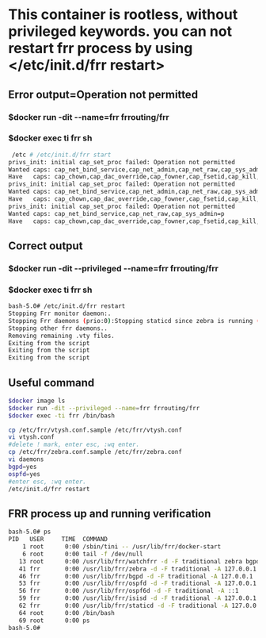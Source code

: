 
# This container is rootless, without privileged keywords. you can not restart frr process by using </etc/init.d/frr restart>

## Error output=Operation not permitted
### $docker run -dit --name=frr frrouting/frr
### $docker exec ti frr sh

```sh
 /etc # /etc/init.d/frr start
privs_init: initial cap_set_proc failed: Operation not permitted
Wanted caps: cap_net_bind_service,cap_net_admin,cap_net_raw,cap_sys_admin=p
Have   caps: cap_chown,cap_dac_override,cap_fowner,cap_fsetid,cap_kill,cap_setgid,cap_setuid,cap_setpcap,cap_net_bind_service,cap_net_raw,cap_sys_chroot,cap_mknod,cap_audit_write,cap_setfcap=ip
privs_init: initial cap_set_proc failed: Operation not permitted
Wanted caps: cap_net_bind_service,cap_net_admin,cap_net_raw,cap_sys_admin=p
Have   caps: cap_chown,cap_dac_override,cap_fowner,cap_fsetid,cap_kill,cap_setgid,cap_setuid,cap_setpcap,cap_net_bind_service,cap_net_raw,cap_sys_chroot,cap_mknod,cap_audit_write,cap_setfcap=ip
privs_init: initial cap_set_proc failed: Operation not permitted
Wanted caps: cap_net_bind_service,cap_net_raw,cap_sys_admin=p
Have   caps: cap_chown,cap_dac_override,cap_fowner,cap_fsetid,cap_kill,cap_setgid,cap_setuid,cap_setpcap,cap_net_bind_service,cap_net_raw,cap_sys_chroot,cap_mknod,cap_audit_write,cap_setfcap=ip
```


## Correct output
### $docker run -dit --privileged --name=frr frrouting/frr
### $docker exec ti frr sh
```sh
bash-5.0# /etc/init.d/frr restart
Stopping Frr monitor daemon:.
Stopping Frr daemons (prio:0):Stopping staticd since zebra is running (bgpd) (ripd) (ripngd) (ospfd) (ospf6d) (isisd) (babeld) (pimd) (ldpd) (nhrpd) (eigrpd) (sharpd) (pbrd) (staticd) (bfdd) (fabricd) (vrrpd).
Stopping other frr daemons..
Removing remaining .vty files.
Exiting from the script
Exiting from the script
Exiting from the script
```

## Useful command

```sh
$docker image ls
$docker run -dit --privileged --name=frr frrouting/frr
$docker exec -ti frr /bin/bash

cp /etc/frr/vtysh.conf.sample /etc/frr/vtysh.conf
vi vtysh.conf
#delete ! mark, enter esc, :wq enter.
cp /etc/frr/zebra.conf.sample /etc/frr/zebra.conf
vi daemons
bgpd=yes
ospfd=yes
#enter esc, :wq enter.
/etc/init.d/frr restart
```
## FRR process up and running verification

```sh
bash-5.0# ps
PID   USER     TIME  COMMAND
    1 root      0:00 /sbin/tini -- /usr/lib/frr/docker-start
    6 root      0:00 tail -f /dev/null
   13 root      0:00 /usr/lib/frr/watchfrr -d -F traditional zebra bgpd ospfd ospf6d isisd staticd
   41 frr       0:00 /usr/lib/frr/zebra -d -F traditional -A 127.0.0.1 -s 90000000
   46 frr       0:00 /usr/lib/frr/bgpd -d -F traditional -A 127.0.0.1
   53 frr       0:00 /usr/lib/frr/ospfd -d -F traditional -A 127.0.0.1
   56 frr       0:00 /usr/lib/frr/ospf6d -d -F traditional -A ::1
   59 frr       0:00 /usr/lib/frr/isisd -d -F traditional -A 127.0.0.1
   62 frr       0:00 /usr/lib/frr/staticd -d -F traditional -A 127.0.0.1
   64 root      0:00 /bin/bash
   69 root      0:00 ps
bash-5.0# 
```
